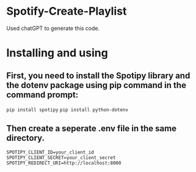 # Spotify-Create-Playlist
Used chatGPT to generate this code.

# Installing and using
## First, you need to install the Spotipy library and the dotenv package using pip command in the command prompt:
`pip install spotipy`
`pip install python-dotenv`
## Then create a seperate .env file in the same directory.
`SPOTIPY_CLIENT_ID=your_client_id`
`SPOTIPY_CLIENT_SECRET=your_client_secret`
`SPOTIPY_REDIRECT_URI=http://localhost:8000`
